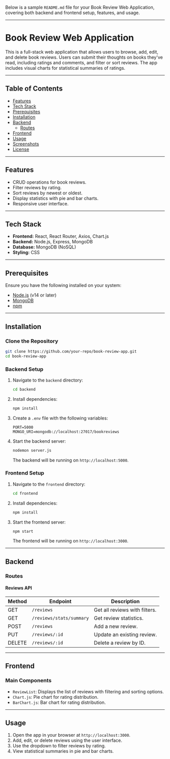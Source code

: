 Below is a sample `README.md` file for your Book Review Web Application, covering both backend and frontend setup, features, and usage.

---

# Book Review Web Application

This is a full-stack web application that allows users to browse, add, edit, and delete book reviews. Users can submit their thoughts on books they've read, including ratings and comments, and filter or sort reviews. The app includes visual charts for statistical summaries of ratings.

---

## Table of Contents
- [Features](#features)
- [Tech Stack](#tech-stack)
- [Prerequisites](#prerequisites)
- [Installation](#installation)
- [Backend](#backend)
  - [Routes](#routes)
- [Frontend](#frontend)
- [Usage](#usage)
- [Screenshots](#screenshots)
- [License](#license)

---

## Features
- CRUD operations for book reviews.
- Filter reviews by rating.
- Sort reviews by newest or oldest.
- Display statistics with pie and bar charts.
- Responsive user interface.

---

## Tech Stack
- **Frontend:** React, React Router, Axios, Chart.js
- **Backend:** Node.js, Express, MongoDB
- **Database:** MongoDB (NoSQL)
- **Styling:** CSS

---

## Prerequisites
Ensure you have the following installed on your system:
- [Node.js](https://nodejs.org/) (v14 or later)
- [MongoDB](https://www.mongodb.com/)
- [npm](https://www.npmjs.com/)

---

## Installation

### Clone the Repository
```bash
git clone https://github.com/your-repo/book-review-app.git
cd book-review-app
```

### Backend Setup
1. Navigate to the `backend` directory:
   ```bash
   cd backend
   ```
2. Install dependencies:
   ```bash
   npm install
   ```
3. Create a `.env` file with the following variables:
   ```env
   PORT=5000
   MONGO_URI=mongodb://localhost:27017/bookreviews
   ```
4. Start the backend server:
   ```bash
   nodemon server.js
   ```
   The backend will be running on `http://localhost:5000`.

### Frontend Setup
1. Navigate to the `frontend` directory:
   ```bash
   cd frontend
   ```
2. Install dependencies:
   ```bash
   npm install
   ```
3. Start the frontend server:
   ```bash
   npm start
   ```
   The frontend will be running on `http://localhost:3000`.

---

## Backend

### Routes

#### Reviews API
| Method | Endpoint                   | Description                      |
|--------|----------------------------|----------------------------------|
| GET    | `/reviews`                | Get all reviews with filters.    |
| GET    | `/reviews/stats/summary`  | Get review statistics.           |
| POST   | `/reviews`                | Add a new review.                |
| PUT    | `/reviews/:id`            | Update an existing review.       |
| DELETE | `/reviews/:id`            | Delete a review by ID.           |

---

## Frontend

### Main Components
- `ReviewList`: Displays the list of reviews with filtering and sorting options.
- `Chart.js`: Pie chart for rating distribution.
- `BarChart.js`: Bar chart for rating distribution.

---

## Usage
1. Open the app in your browser at `http://localhost:3000`.
2. Add, edit, or delete reviews using the user interface.
3. Use the dropdown to filter reviews by rating.
4. View statistical summaries in pie and bar charts.

